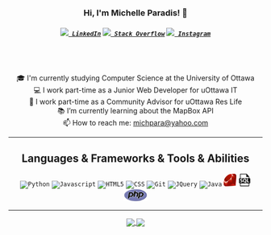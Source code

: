 <h3 align="center">Hi, I'm Michelle Paradis! 👋</h3>
<h5 align="center">
  <code><a href="https://www.linkedin.com/in/michelle-p-5aa062176/" title="LinkedIn Profile"><img width="22" src="https://github.com/zumrudu-anka/zumrudu-anka/blob/master/images/linkedin.svg"> LinkedIn</a></code>
  <code><a href="https://stackoverflow.com/users/10761213/michelle-paradis" title="Stack Overflow Profile"><img width="22" src="https://github.com/zumrudu-anka/zumrudu-anka/blob/master/images/stackoverflow.svg"> Stack Overflow</a></code>
  <code><a href="https://www.instagram.com/michpara_/" title="Instagram Profile"><img width="22" src="https://github.com/zumrudu-anka/zumrudu-anka/blob/master/images/instagram.svg"> Instagram</a></code>
</h5>
<br>
<p align="center">
  <br>
  🎓 I'm currently studying Computer Science at the University of Ottawa
  <br>
  💻 I work part-time as a Junior Web Developer for uOttawa IT
  <br>
  💬 I work part-time as a Community Advisor for uOttawa Res Life
  <br>
  📚 I’m currently learning about the MapBox API
  <br>
  📫 How to reach me: <a href="mailto: michpara@yahoo.com">michpara@yahoo.com</a>
</p>

<hr>

<h2 align="center">Languages & Frameworks & Tools & Abilities</h2>

<p align="center">
  <code><img title="Python" height="25" src="https://github.com/zumrudu-anka/zumrudu-anka/blob/master/images/python-original.svg"></code>
  <code><img title="Javascript" height="25" src="https://github.com/zumrudu-anka/zumrudu-anka/blob/master/images/javascript.svg"></code>
  <code><img title="HTML5" height="25" src="https://github.com/zumrudu-anka/zumrudu-anka/blob/master/images/html5.svg"></code>
  <code><img title="CSS" height="25" src="https://github.com/zumrudu-anka/zumrudu-anka/blob/master/images/css.svg"></code>
  <code><img title="Git" height="25" src="https://github.com/zumrudu-anka/zumrudu-anka/blob/master/images/git-original.svg"></code>
  <code><img title="JQuery" height="25" src="https://github.com/zumrudu-anka/zumrudu-anka/blob/master/images/jquery-original.svg"></code>
  <code><img title="Java" height="25" src="https://github.com/zumrudu-anka/zumrudu-anka/blob/master/images/java-original.svg"></code>
  <code><img title="Ruby" height="25" src="https://github.com/michpara/michpara/blob/main/images/ruby.svg"></code>
  <code><img title="SQL" height="25" src="https://github.com/michpara/michpara/blob/main/images/sql.svg"></code>
  <code><img title="PHP" height="25" src="https://github.com/michpara/michpara/blob/main/images/php.svg"></code>
</p>

<hr>

<p align=center>
  <a href="https://github.com/michpara/github-readme-stats" title="Go to Source">
    <img height=175 align="center" src="https://github-readme-stats.vercel.app/api?username=michpara&show_icons=true&theme=gotham">
  </a>
  <a href="https://github.com/michpara/github-readme-stats">
  <img height=175 align="center" src="https://github-readme-stats.vercel.app/api/top-langs/?username=michpara&hide=c%23,powershell,java&title_color=2aa889&text_color=99d1ce&icon_color=2bbc8a&bg_color=0c1014&langs_count=8&layout=compact" />
  </a>
</p>
